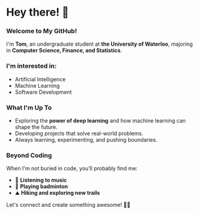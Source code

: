 # Hey there! 👋  

### Welcome to My GitHub!  

I'm **Tom**, an undergraduate student at **the University of Waterloo**, majoring in **Computer Science, Finance, and Statistics**.

### I'm interested in:
- Artificial Intelligence
- Machine Learning
- Software Development

### What I'm Up To  
- Exploring the **power of deep learning** and how machine learning can shape the future.  
- Developing projects that solve real-world problems.  
- Always learning, experimenting, and pushing boundaries.  

### Beyond Coding  
When I'm not buried in code, you’ll probably find me:  
- 🎵 **Listening to music**  
- 🏸 **Playing badminton**  
- ⛰️ **Hiking and exploring new trails**  

Let's connect and create something awesome! 🚀✨  

